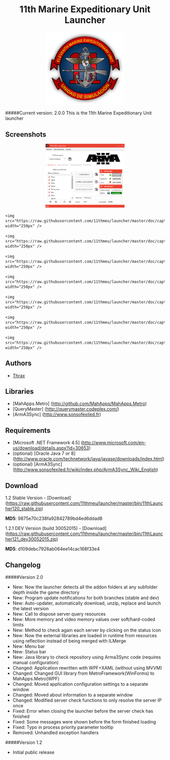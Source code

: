 <h1 align="center">11th Marine Expeditionary Unit Launcher</h1>
<p align="center">
	<img src="https://raw.githubusercontent.com/11thmeu/launcher/master/doc/logo-transparent.png" width="250px" />
</p>

#####Current version: 2.0.0
This is the 11th Marine Expeditionary Unit launcher


## Screenshots
<p align="center">
	<img src="https://raw.githubusercontent.com/11thmeu/launcher/master/doc/capture1.png" width="250px" />

	<img src="https://raw.githubusercontent.com/11thmeu/launcher/master/doc/capture2.png" width="250px" />

	<img src="https://raw.githubusercontent.com/11thmeu/launcher/master/doc/capture3.png" width="250px" />
	
	<img src="https://raw.githubusercontent.com/11thmeu/launcher/master/doc/capture4.png" width="250px" />

	<img src="https://raw.githubusercontent.com/11thmeu/launcher/master/doc/capture5.png" width="250px" />

	<img src="https://raw.githubusercontent.com/11thmeu/launcher/master/doc/capture6.png" width="250px" />
	
	<img src="https://raw.githubusercontent.com/11thmeu/launcher/master/doc/capture7.png" width="250px" />
	
	<img src="https://raw.githubusercontent.com/11thmeu/launcher/master/doc/capture8.png" width="250px" />
</p>

## Authors
 * [Thrax](https://github.com/Thraxs/)


## Libraries
 * [MahApps.Metro] (http://github.com/MahApps/MahApps.Metro) 
 * [QueryMaster] (http://querymaster.codeplex.com/) 
 * [ArmA3Sync] (http://www.sonsofexiled.fr)


## Requirements
 * [Microsoft .NET Framework 4.5] (http://www.microsoft.com/en-us/download/details.aspx?id=30653)
 * (optional) [Oracle Java 7 or 8] (http://www.oracle.com/technetwork/java/javase/downloads/index.html)
 * (optional) [ArmA3Sync] (http://www.sonsofexiled.fr/wiki/index.php/ArmA3Sync_Wiki_English)


## Download
1.2 Stable Version - [Download] (https://raw.githubusercontent.com/11thmeu/launcher/master/bin/11thLauncher120_stable.zip) 
<p><b>MD5</b>: 9875e70c238fa92842789bd4ed6ddad8</p>


1.2.1 DEV Version (build 30052015) - [Download] (https://raw.githubusercontent.com/11thmeu/launcher/master/bin/11thLauncher121_dev30052015.zip) 
<p><b>MD5</b>: d109debc7926ab064ee14cac168f33e4</p>

## Changelog
#####Version 2.0
 * New: Now the launcher detects all the addon folders at any subfolder depth inside the game directory
 * New: Program update notifications for both branches (stable and dev)
 * New: Auto-updater, automatically download, unzip, replace and launch the latest version
 * New: Call to dispose server query resources
 * New: More memory and video memory values over soft/hard-coded limits
 * New: Method to check again each server by clicking on the status icon
 * New: Now the external libraries are loaded in runtime from resources using reflection instead of being merged with ILMerge
 * New: Menu bar
 * New: Status bar
 * New: Java library to check repository using Arma3Sync code (requires manual configuration)
 * Changed: Application rewritten with WPF+XAML (without using MVVM)
 * Changed: Changed GUI library from MetroFramework(WinForms) to MahApps.Metro(WPF)
 * Changed: Moved application configuration settings to a separate window
 * Changed: Moved about information to a separate window
 * Changed: Modified server check functions to only resolve the server IP once
 * Fixed: Error when closing the launcher before the server check has finished
 * Fixed: Some messages were shown before the form finished loading
 * Fixed: Typo in process priority parameter tooltip
 * Removed: Unhandled exception handlers

#####Version 1.2
 * Initial public release